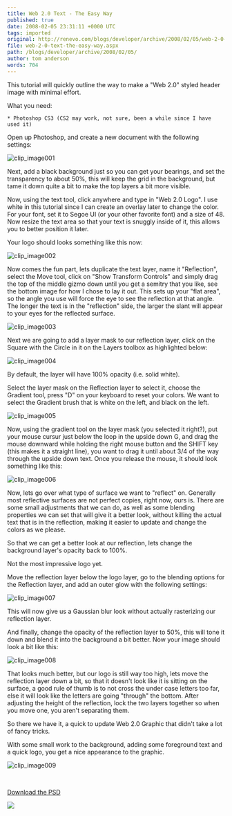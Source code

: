 ```yaml
---
title: Web 2.0 Text - The Easy Way
published: true
date: 2008-02-05 23:31:11 +0000 UTC
tags: imported 
original: http://renevo.com/blogs/developer/archive/2008/02/05/web-2-0-text-the-easy-way.aspx
file: web-2-0-text-the-easy-way.aspx
path: /blogs/developer/archive/2008/02/05/
author: tom anderson
words: 704
---
```

This tutorial will quickly outline the way to make a "Web 2.0" styled header image with minimal effort.

What you need:

    * Photoshop CS3 (CS2 may work, not sure, been a while since I have used it)

Open up Photoshop, and create a new document with the following settings:

![clip_image001][1]

Next, add a black background just so you can get your bearings, and set the transparency to about 50%, this will keep the grid in the background, but tame it down quite a bit to make the top layers a bit more visible.

Now, using the text tool, click anywhere and type in "Web 2.0 Logo". I use white in this tutorial since I can create an overlay later to change the color. For your font, set it to Segoe UI (or your other favorite font) and a size of 48. Now resize the text area so that your text is snuggly inside of it, this allows you to better position it later.

Your logo should looks something like this now:

![clip_image002][2]

Now comes the fun part, lets duplicate the text layer, name it "Reflection", select the Move tool, click on "Show Transform Controls" and simply drag the top of the middle gizmo down until you get a semitry that you like, see the bottom image for how I chose to lay it out. This sets up your "flat area", so the angle you use will force the eye to see the reflection at that angle. The longer the text is in the "reflection" side, the larger the slant will appear to your eyes for the reflected surface.

![clip_image003][3]

Next we are going to add a layer mask to our reflection layer, click on the Square with the Circle in it on the Layers toolbox as highlighted below:

![clip_image004][4]

By default, the layer will have 100% opacity (i.e. solid white).

Select the layer mask on the Reflection layer to select it, choose the Gradient tool, press "D" on your keyboard to reset your colors. We want to select the Gradient brush that is white on the left, and black on the left.

![clip_image005][5]

Now, using the gradient tool on the layer mask (you selected it right?), put your mouse cursur just below the loop in the upside down G, and drag the mouse downward while holding the right mouse button and the SHIFT key (this makes it a straight line), you want to drag it until about 3/4 of the way through the upside down text. Once you release the mouse, it should look something like this:

![clip_image006][6]

Now, lets go over what type of surface we want to "reflect" on. Generally most reflective surfaces are not perfect copies, right now, ours is. There are some small adjustments that we can do, as well as some blending properties we can set that will give it a better look, without killing the actual text that is in the reflection, making it easier to update and change the colors as we please.

So that we can get a better look at our reflection, lets change the background layer's opacity back to 100%.

Not the most impressive logo yet.

Move the reflection layer below the logo layer, go to the blending options for the Reflection layer, and add an outer glow with the following settings:

![clip_image007][7]

This will now give us a Gaussian blur look without actually rasterizing our reflection layer.

And finally, change the opacity of the reflection layer to 50%, this will tone it down and blend it into the background a bit better. Now your image should look a bit like this:

![clip_image008][8]

That looks much better, but our logo is still way too high, lets move the reflection layer down a bit, so that it doesn't look like it is sitting on the surface, a good rule of thumb is to not cross the under case letters too far, else it will look like the letters are going "through" the bottom. After adjusting the height of the reflection, lock the two layers together so when you move one, you aren't separating them.

So there we have it, a quick to update Web 2.0 Graphic that didn't take a lot of fancy tricks.

With some small work to the background, adding some foreground text and a quick logo, you get a nice appearance to the graphic.

![clip_image009][9]

 

[Download the PSD][10]

![][11]

[1]: http://www.renevo.com/blogs/developer/WindowsLiveWriter/Web2.0TextTheEasyWay_E949/clip_image001_thumb.png
[2]: http://www.renevo.com/blogs/developer/WindowsLiveWriter/Web2.0TextTheEasyWay_E949/clip_image002_thumb.png
[3]: http://www.renevo.com/blogs/developer/WindowsLiveWriter/Web2.0TextTheEasyWay_E949/clip_image003_thumb.png
[4]: http://www.renevo.com/blogs/developer/WindowsLiveWriter/Web2.0TextTheEasyWay_E949/clip_image004_thumb.png
[5]: http://www.renevo.com/blogs/developer/WindowsLiveWriter/Web2.0TextTheEasyWay_E949/clip_image005_thumb.png
[6]: http://www.renevo.com/blogs/developer/WindowsLiveWriter/Web2.0TextTheEasyWay_E949/clip_image006_thumb.png
[7]: http://www.renevo.com/blogs/developer/WindowsLiveWriter/Web2.0TextTheEasyWay_E949/clip_image007_thumb.png
[8]: http://www.renevo.com/blogs/developer/WindowsLiveWriter/Web2.0TextTheEasyWay_E949/clip_image008_thumb.png
[9]: http://www.renevo.com/blogs/developer/WindowsLiveWriter/Web2.0TextTheEasyWay_E949/clip_image009_thumb.png
[10]: http://www.renevo.com/files/folders/misc/entry1710.aspx
[11]: http://renevo.com/aggbug.aspx?PostID=1711

